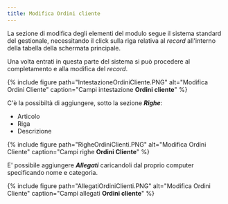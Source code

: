 ```yaml
---
title: Modifica Ordini cliente
---
```


La sezione di modifica degli elementi del modulo segue il sistema standard del gestionale, necessitando il click sulla riga relativa al *record* all'interno della tabella della schermata principale.

Una volta entrati in questa parte del sistema si può procedere al completamento e alla modifica del *record*.

{% include figure path="IntestazioneOrdiniCliente.PNG" alt="Modifica Ordini Cliente" caption="Campi intestazione **Ordini cliente**" %}

C'è la possibiltà di aggiungere, sotto la sezione ***Righe***:
- Articolo
- Riga
- Descrizione

{% include figure path="RigheOrdiniClienti.PNG" alt="Modifica Ordini Cliente" caption="Campi righe **Ordini Cliente**" %}

E' possibile aggiungere ***Allegati*** caricandoli dal proprio computer specificando nome e categoria.

{% include figure path="AllegatiOrdiniClienti.PNG" alt="Modifica Ordini Cliente" caption="Campi allegati **Ordini cliente**" %}
